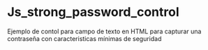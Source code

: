 # Js_strong_password_control
Ejemplo de contol para campo de texto en HTML para capturar una contraseña con caracteristicas mínimas de seguridad
